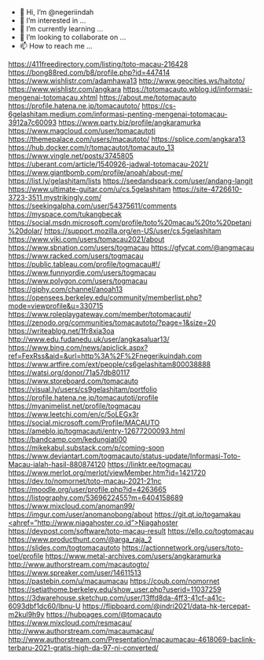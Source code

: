 - 👋 Hi, I’m @negeriindah
- 👀 I’m interested in ...
- 🌱 I’m currently learning ...
- 💞️ I’m looking to collaborate on ...
- 📫 How to reach me ...

<!---
negeriindah/negeriindah is a ✨ special ✨ repository because its `README.md` (this file) appears on your GitHub profile.
You can click the Preview link to take a look at your changes.
--->
<a href="https://411freedirectory.com/listing/toto-macau-216428">https://411freedirectory.com/listing/toto-macau-216428</a>
<a href="https://bong88red.com/b8/profile.php?id=447414">https://bong88red.com/b8/profile.php?id=447414</a>
<a href="https://www.wishlistr.com/adamhawa13">https://www.wishlistr.com/adamhawa13</a>
<a href="http://www.geocities.ws/haitoto/">http://www.geocities.ws/haitoto/</a>
<a href="https://www.wishlistr.com/angkara">https://www.wishlistr.com/angkara</a>
<a href="https://totomacauto.wblog.id/informasi-mengenai-totomacau.xhtml">https://totomacauto.wblog.id/informasi-mengenai-totomacau.xhtml</a>
<a href="https://about.me/totomacauto">https://about.me/totomacauto</a>
<a href="https://profile.hatena.ne.jp/tomacautoto/">https://profile.hatena.ne.jp/tomacautoto/</a>
<a href="https://cs-6gelashitam.medium.com/informasi-penting-mengenai-totomacau-3912a7c60093">https://cs-6gelashitam.medium.com/informasi-penting-mengenai-totomacau-3912a7c60093</a>
<a href="https://www.party.biz/profile/angkaramurka">https://www.party.biz/profile/angkaramurka</a>
<a href="https://www.magcloud.com/user/tomacautoti">https://www.magcloud.com/user/tomacautoti</a>
<a href="https://themepalace.com/users/macautoto/">https://themepalace.com/users/macautoto/</a>
<a href="https://splice.com/angkara13">https://splice.com/angkara13</a>
<a href="https://hub.docker.com/r/tomacautot/tomacauto_13">https://hub.docker.com/r/tomacautot/tomacauto_13</a>
<a href="https://www.vingle.net/posts/3745805">https://www.vingle.net/posts/3745805</a>
<a href="https://uberant.com/article/1540926-jadwal-totomacau-2021/">https://uberant.com/article/1540926-jadwal-totomacau-2021/</a>
<a href="https://www.giantbomb.com/profile/anoah/about-me/">https://www.giantbomb.com/profile/anoah/about-me/</a>
<a href="https://list.ly/gelashitam/lists">https://list.ly/gelashitam/lists</a>
<a href="https://seedandspark.com/user/andang-langit">https://seedandspark.com/user/andang-langit</a>
<a href="https://www.ultimate-guitar.com/u/cs.5gelashitam">https://www.ultimate-guitar.com/u/cs.5gelashitam</a>
<a href="https://site-4726610-3723-3511.mystrikingly.com/">https://site-4726610-3723-3511.mystrikingly.com/</a>
<a href="https://seekingalpha.com/user/54375611/comments">https://seekingalpha.com/user/54375611/comments</a>
<a href="https://myspace.com/tukangbecak">https://myspace.com/tukangbecak</a>
<a href="https://social.msdn.microsoft.com/profile/toto%20macau%20to%20petani%20dolar/">https://social.msdn.microsoft.com/profile/toto%20macau%20to%20petani%20dolar/</a>
<a href="https://support.mozilla.org/en-US/user/cs.5gelashitam">https://support.mozilla.org/en-US/user/cs.5gelashitam</a>
<a href="https://www.viki.com/users/tomacau2021/about">https://www.viki.com/users/tomacau2021/about</a>
<a href="https://www.sbnation.com/users/togmacau">https://www.sbnation.com/users/togmacau</a>
<a href="https://gfycat.com/@angmacau">https://gfycat.com/@angmacau</a>
<a href="https://www.racked.com/users/togmacau">https://www.racked.com/users/togmacau</a>
<a href="https://public.tableau.com/profile/togmacau#!/">https://public.tableau.com/profile/togmacau#!/</a>
<a href="https://www.funnyordie.com/users/togmacau">https://www.funnyordie.com/users/togmacau</a>
<a href="https://www.polygon.com/users/togmacau">https://www.polygon.com/users/togmacau</a>
<a href="https://giphy.com/channel/anoah13">https://giphy.com/channel/anoah13</a>
<a href="https://opensees.berkeley.edu/community/memberlist.php?mode=viewprofile&u=330715">https://opensees.berkeley.edu/community/memberlist.php?mode=viewprofile&u=330715</a>
<a href="https://www.roleplaygateway.com/member/totomacauti/">https://www.roleplaygateway.com/member/totomacauti/</a>
<a href="https://zenodo.org/communities/tomacautoto/?page=1&size=20">https://zenodo.org/communities/tomacautoto/?page=1&size=20</a>
<a href="https://writeablog.net/1fr8xia3oa">https://writeablog.net/1fr8xia3oa</a>
<a href="http://www.edu.fudanedu.uk/user/angkasaluar13/">http://www.edu.fudanedu.uk/user/angkasaluar13/</a>
<a href="https://www.bing.com/news/apiclick.aspx?ref=FexRss&aid=&url=http%3A%2F%2Fnegerikuindah.com">https://www.bing.com/news/apiclick.aspx?ref=FexRss&aid=&url=http%3A%2F%2Fnegerikuindah.com</a>
<a href="https://www.artfire.com/ext/people/cs6gelashitam800038888">https://www.artfire.com/ext/people/cs6gelashitam800038888</a>
<a href="https://watsi.org/donor/71a57db80117">https://watsi.org/donor/71a57db80117</a>
<a href="https://www.storeboard.com/tomacauto">https://www.storeboard.com/tomacauto</a>
<a href="https://visual.ly/users/cs9gelashitam/portfolio">https://visual.ly/users/cs9gelashitam/portfolio</a>
<a href="https://profile.hatena.ne.jp/tomacautoti/profile">https://profile.hatena.ne.jp/tomacautoti/profile</a>
<a href="https://myanimelist.net/profile/togmacau">https://myanimelist.net/profile/togmacau</a>
<a href="https://www.leetchi.com/en/c/5oLEGx3r">https://www.leetchi.com/en/c/5oLEGx3r</a>
<a href="https://social.microsoft.com/Profile/MACAUTO">https://social.microsoft.com/Profile/MACAUTO</a>
<a href="https://ameblo.jp/togmacauti/entry-12677200093.html">https://ameblo.jp/togmacauti/entry-12677200093.html</a>
<a href="https://bandcamp.com/kedungjati00">https://bandcamp.com/kedungjati00</a>
<a href="https://mikekabul.substack.com/p/coming-soon">https://mikekabul.substack.com/p/coming-soon</a>
<a href="https://www.deviantart.com/togmacauto/status-update/Informasi-Toto-Macau-ialah-hasil-880874120">https://www.deviantart.com/togmacauto/status-update/Informasi-Toto-Macau-ialah-hasil-880874120</a>
<a href="https://linktr.ee/togmacau">https://linktr.ee/togmacau</a>
<a href="https://www.merlot.org/merlot/viewMember.htm?id=1421720">https://www.merlot.org/merlot/viewMember.htm?id=1421720</a>
<a href="https://dev.to/nomornet/toto-macau-2021-21nc">https://dev.to/nomornet/toto-macau-2021-21nc</a>
<a href="https://moodle.org/user/profile.php?id=4263665">https://moodle.org/user/profile.php?id=4263665</a>
<a href="https://listography.com/5369622455?m=6404158689">https://listography.com/5369622455?m=6404158689</a>
<a href="https://www.mixcloud.com/anoman99/">https://www.mixcloud.com/anoman99/</a>
<a href="https://imgur.com/user/anomanobong/about">https://imgur.com/user/anomanobong/about</a>
<a href="https://git.qt.io/togamakau">https://git.qt.io/togamakau</a>
<a href="<ahref=”http://www.niagahoster.co.id”>Niagahoster</a>"><ahref=”http://www.niagahoster.co.id”>Niagahoster</a></a>
<a href="https://devpost.com/software/toto-macau-result">https://devpost.com/software/toto-macau-result</a>
<a href="https://ello.co/togtomacau">https://ello.co/togtomacau</a>
<a href="https://www.producthunt.com/@arga_raja_2">https://www.producthunt.com/@arga_raja_2</a>
<a href="https://slides.com/togtomacautoto">https://slides.com/togtomacautoto</a>
<a href="https://actionnetwork.org/users/toto-toel/profile">https://actionnetwork.org/users/toto-toel/profile</a>
<a href="https://www.metal-archives.com/users/angkaramurka">https://www.metal-archives.com/users/angkaramurka</a>
<a href="http://www.authorstream.com/macautogto/">http://www.authorstream.com/macautogto/</a>
<a href="https://www.spreaker.com/user/14611513">https://www.spreaker.com/user/14611513</a>
<a href="https://pastebin.com/u/macaumacau">https://pastebin.com/u/macaumacau</a>
<a href="https://coub.com/nomornet">https://coub.com/nomornet</a>
<a href="https://setiathome.berkeley.edu/show_user.php?userid=11037259">https://setiathome.berkeley.edu/show_user.php?userid=11037259</a>
<a href="https://3dwarehouse.sketchup.com/user/13ffd8da-4ff3-41cf-a41c-6093dbf1dc60/Ibnu-U">https://3dwarehouse.sketchup.com/user/13ffd8da-4ff3-41cf-a41c-6093dbf1dc60/Ibnu-U</a>
<a href="https://flipboard.com/@indri2021/data-hk-tercepat-m2kul9h9y">https://flipboard.com/@indri2021/data-hk-tercepat-m2kul9h9y</a>
<a href="https://hubpages.com/@tomacauto">https://hubpages.com/@tomacauto</a>
<a href="https://www.mixcloud.com/resmacau/">https://www.mixcloud.com/resmacau/</a>
<a href="http://www.authorstream.com/macaumacau/">http://www.authorstream.com/macaumacau/</a>
<a href="http://www.authorstream.com/Presentation/macaumacau-4618069-baclink-terbaru-2021-gratis-high-da-97-ni-converted/">http://www.authorstream.com/Presentation/macaumacau-4618069-baclink-terbaru-2021-gratis-high-da-97-ni-converted/</a>
